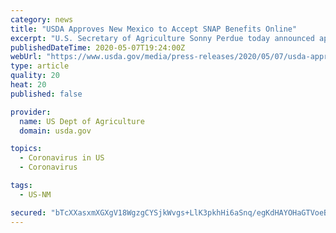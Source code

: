 ```yaml
---
category: news
title: "USDA Approves New Mexico to Accept SNAP Benefits Online"
excerpt: "U.S. Secretary of Agriculture Sonny Perdue today announced approval of a request from New Mexico to provide online purchasing of food to Supplemental Nutrition Assistance Program (SNAP) households. This approval will allow New Mexico to expedite the implementation of online purchasing with currently authorized SNAP online retailers with a target start date to be announced at a later time."
publishedDateTime: 2020-05-07T19:24:00Z
webUrl: "https://www.usda.gov/media/press-releases/2020/05/07/usda-approves-new-mexico-accept-snap-benefits-online"
type: article
quality: 20
heat: 20
published: false

provider:
  name: US Dept of Agriculture
  domain: usda.gov

topics:
  - Coronavirus in US
  - Coronavirus

tags:
  - US-NM

secured: "bTcXXasxmXGXgV18WgzgCYSjkWvgs+LlK3pkhHi6aSnq/egKdHAYOHaGTVoeB4v7GRIfZRY/RYHHGNoUpxL25hiQGamDYCEZAo4ZZ0lAhH/GF0FgTeoUKX4peddbWkbNKXu4UYI3yy57jzF1ZD0pdxSamzFK/+6oOGbwRJ7JK3pUS5PjUVVwtmYrNIOYbhaVpoPkLsMyFkj6m850s9sb4XI9OLzZiNs6eaqNf4FMVAihpeBD56yLE/9eBbjOt0XDMsATiYx3+s+JCpIHHZWWo361r5b2mwHekWxWFj8dT0EVlwjXmTDGrrnWBtjIglfx;Ay8xlHR8ZRRZb/5NMHmrLg=="
---
```


